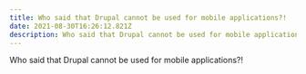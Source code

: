 ```yaml
---
title: Who said that Drupal cannot be used for mobile applications?!
date: 2021-08-30T16:26:12.821Z
description: Who said that Drupal cannot be used for mobile applications?!
---
```

Who said that Drupal cannot be used for mobile applications?!